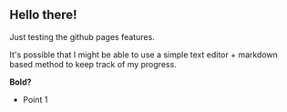 ## Hello there!

Just testing the github pages features. 

It's possible that I might be able to use a simple text editor + markdown based method to keep track of my progress. 

**Bold?**

- Point 1


